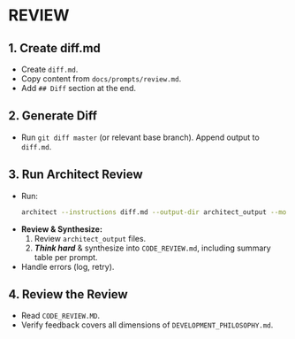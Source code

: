 # REVIEW

## 1. Create diff.md
- Create `diff.md`.
- Copy content from `docs/prompts/review.md`.
- Add `## Diff` section at the end.

## 2. Generate Diff
- Run `git diff master` (or relevant base branch). Append output to `diff.md`.

## 3. Run Architect Review
- Run:
    ```bash
    architect --instructions diff.md --output-dir architect_output --model gemini-2.5-pro-exp-03-25 --model gemini-2.0-flash ./
    ```
- **Review & Synthesize:**
    1. Review `architect_output` files.
    2. ***Think hard*** & synthesize into `CODE_REVIEW.md`, including summary table per prompt.
- Handle errors (log, retry).

## 4. Review the Review
- Read `CODE_REVIEW.MD`.
- Verify feedback covers all dimensions of `DEVELOPMENT_PHILOSOPHY.md`.

